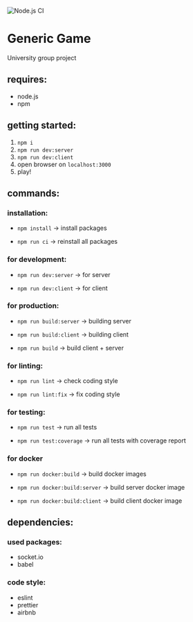 ![Node.js CI](https://github.com/fkropfhamer/generic_game/workflows/Node.js%20CI/badge.svg)

# Generic Game

University group project

## requires:

- node.js
- npm

## getting started:

1. `npm i`
2. `npm run dev:server`
3. `npm run dev:client`
4. open browser on `localhost:3000`
5. play!

## commands:

### installation:

- `npm install`
-> install packages

- `npm run ci`
-> reinstall all packages

### for development:

- `npm run dev:server` 
-> for server 

- `npm run dev:client`
-> for client 

### for production:

- `npm run build:server`
-> building server

- `npm run build:client`
-> building client

- `npm run build`
-> build client + server

### for linting:

- `npm run lint`
-> check coding style

- `npm run lint:fix`
-> fix coding style

### for testing:

- `npm run test`
-> run all tests

- `npm run test:coverage`
-> run all tests with coverage report

### for docker

- `npm run docker:build`
-> build docker images

- `npm run docker:build:server`
-> build server docker image

- `npm run docker:build:client`
-> build client docker image

## dependencies:

### used packages:   
- socket.io
- babel
            
### code style:
- eslint
- prettier
- airbnb

